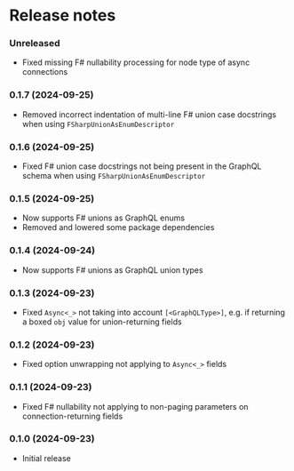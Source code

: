 Release notes
==============

### Unreleased

- Fixed missing F# nullability processing for node type of async connections

### 0.1.7 (2024-09-25)

- Removed incorrect indentation of multi-line F# union case docstrings when using `FSharpUnionAsEnumDescriptor`

### 0.1.6 (2024-09-25)

- Fixed F# union case docstrings not being present in the GraphQL schema when using `FSharpUnionAsEnumDescriptor`

### 0.1.5 (2024-09-25)

- Now supports F# unions as GraphQL enums
- Removed and lowered some package dependencies

### 0.1.4 (2024-09-24)

- Now supports F# unions as GraphQL union types

### 0.1.3 (2024-09-23)

- Fixed `Async<_>` not taking into account `[<GraphQLType>]`, e.g. if returning a boxed `obj` value for union-returning
  fields

### 0.1.2 (2024-09-23)

- Fixed option unwrapping not applying to `Async<_>` fields

### 0.1.1 (2024-09-23)

- Fixed F# nullability not applying to non-paging parameters on connection-returning fields

### 0.1.0 (2024-09-23)

- Initial release
